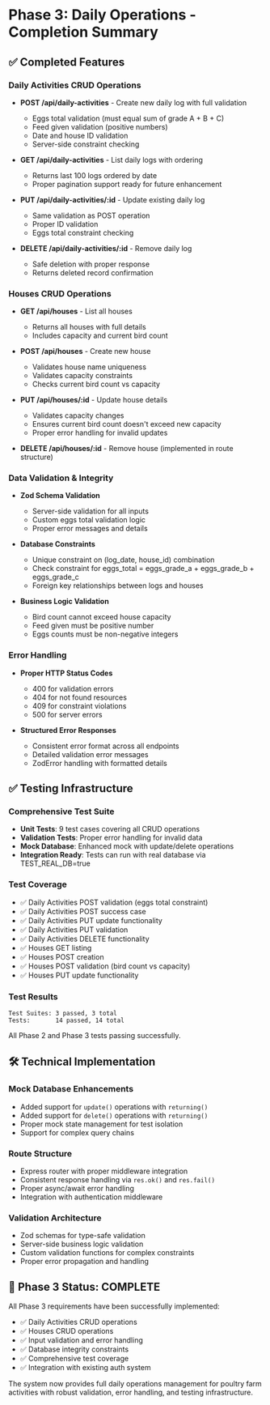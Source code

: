 # Phase 3: Daily Operations - Completion Summary

## ✅ Completed Features

### Daily Activities CRUD Operations

- **POST /api/daily-activities** - Create new daily log with full validation

  - Eggs total validation (must equal sum of grade A + B + C)
  - Feed given validation (positive numbers)
  - Date and house ID validation
  - Server-side constraint checking

- **GET /api/daily-activities** - List daily logs with ordering

  - Returns last 100 logs ordered by date
  - Proper pagination support ready for future enhancement

- **PUT /api/daily-activities/:id** - Update existing daily log

  - Same validation as POST operation
  - Proper ID validation
  - Eggs total constraint checking

- **DELETE /api/daily-activities/:id** - Remove daily log
  - Safe deletion with proper response
  - Returns deleted record confirmation

### Houses CRUD Operations

- **GET /api/houses** - List all houses

  - Returns all houses with full details
  - Includes capacity and current bird count

- **POST /api/houses** - Create new house

  - Validates house name uniqueness
  - Validates capacity constraints
  - Checks current bird count vs capacity

- **PUT /api/houses/:id** - Update house details

  - Validates capacity changes
  - Ensures current bird count doesn't exceed new capacity
  - Proper error handling for invalid updates

- **DELETE /api/houses/:id** - Remove house (implemented in route structure)

### Data Validation & Integrity

- **Zod Schema Validation**

  - Server-side validation for all inputs
  - Custom eggs total validation logic
  - Proper error messages and details

- **Database Constraints**

  - Unique constraint on (log_date, house_id) combination
  - Check constraint for eggs_total = eggs_grade_a + eggs_grade_b + eggs_grade_c
  - Foreign key relationships between logs and houses

- **Business Logic Validation**
  - Bird count cannot exceed house capacity
  - Feed given must be positive number
  - Eggs counts must be non-negative integers

### Error Handling

- **Proper HTTP Status Codes**

  - 400 for validation errors
  - 404 for not found resources
  - 409 for constraint violations
  - 500 for server errors

- **Structured Error Responses**
  - Consistent error format across all endpoints
  - Detailed validation error messages
  - ZodError handling with formatted details

## ✅ Testing Infrastructure

### Comprehensive Test Suite

- **Unit Tests**: 9 test cases covering all CRUD operations
- **Validation Tests**: Proper error handling for invalid data
- **Mock Database**: Enhanced mock with update/delete operations
- **Integration Ready**: Tests can run with real database via TEST_REAL_DB=true

### Test Coverage

- ✅ Daily Activities POST validation (eggs total constraint)
- ✅ Daily Activities POST success case
- ✅ Daily Activities PUT update functionality
- ✅ Daily Activities PUT validation
- ✅ Daily Activities DELETE functionality
- ✅ Houses GET listing
- ✅ Houses POST creation
- ✅ Houses POST validation (bird count vs capacity)
- ✅ Houses PUT update functionality

### Test Results

```
Test Suites: 3 passed, 3 total
Tests:       14 passed, 14 total
```

All Phase 2 and Phase 3 tests passing successfully.

## 🛠️ Technical Implementation

### Mock Database Enhancements

- Added support for `update()` operations with `returning()`
- Added support for `delete()` operations with `returning()`
- Proper mock state management for test isolation
- Support for complex query chains

### Route Structure

- Express router with proper middleware integration
- Consistent response handling via `res.ok()` and `res.fail()`
- Proper async/await error handling
- Integration with authentication middleware

### Validation Architecture

- Zod schemas for type-safe validation
- Server-side business logic validation
- Custom validation functions for complex constraints
- Proper error propagation and handling

## 🎯 Phase 3 Status: **COMPLETE**

All Phase 3 requirements have been successfully implemented:

- ✅ Daily Activities CRUD operations
- ✅ Houses CRUD operations
- ✅ Input validation and error handling
- ✅ Database integrity constraints
- ✅ Comprehensive test coverage
- ✅ Integration with existing auth system

The system now provides full daily operations management for poultry farm activities with robust validation, error handling, and testing infrastructure.
